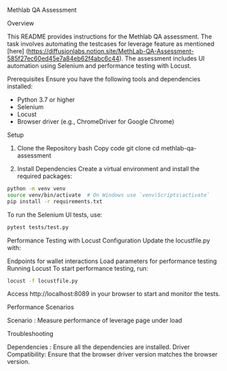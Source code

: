 Methlab QA Assessment

Overview

This README provides instructions for the Methlab QA assessment. The task involves automating the testcases for leverage feature as mentioned [here] (https://diffusionlabs.notion.site/MethLab-QA-Assessment-585f27ec60ed45e7a84eb62f4abc6c44). The assessment includes UI automation using Selenium and performance testing with Locust.

Prerequisites
Ensure you have the following tools and dependencies installed:

* Python 3.7 or higher
* Selenium
* Locust
* Browser driver (e.g., ChromeDriver for Google Chrome)

Setup
1. Clone the Repository
   bash
   Copy code
   git clone <repository-url>
   cd methlab-qa-assessment

2. Install Dependencies
   Create a virtual environment and install the required packages:

```bash
python -m venv venv
source venv/bin/activate  # On Windows use `venv\Scripts\activate`
pip install -r requirements.txt
```

To run the Selenium UI tests, use:

```bash
pytest tests/test.py
```
Performance Testing with Locust
Configuration
Update the locustfile.py with:

Endpoints for wallet interactions
Load parameters for performance testing
Running Locust
To start performance testing, run:

```bash
locust -f locustfile.py
```
Access http://localhost:8089 in your browser to start and monitor the tests.

Performance Scenarios

Scenario : Measure performance of leverage page under load

Troubleshooting

Dependencies : Ensure all the dependencies are installed.
Driver Compatibility: Ensure that the browser driver version matches the browser version.